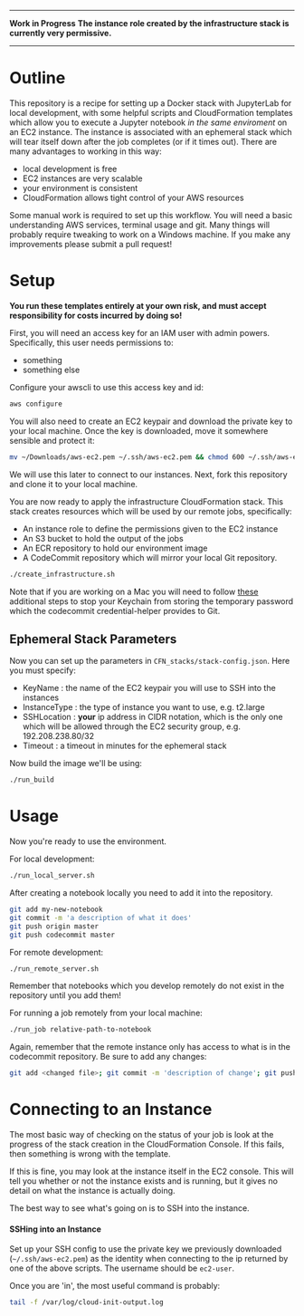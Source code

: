 ------------------------

**Work in Progress**
**The instance role created by the infrastructure stack is currently very permissive.**

------------------------


# Outline

This repository is a recipe for setting up a Docker stack with JupyterLab for local development, with some helpful scripts and CloudFormation templates which allow you to execute a Jupyter notebook *in the same enviroment* on an EC2 instance. The instance is associated with an ephemeral stack which will tear itself down after the job completes (or if it times out). There are many advantages to working in this way:

* local development is free
* EC2 instances are very scalable
* your environment is consistent
* CloudFormation allows tight control of your AWS resources

Some manual work is required to set up this workflow. You will need a basic understanding AWS services, terminal usage and git. Many things will probably require tweaking to work on a Windows machine. If you make any improvements please submit a pull request!

# Setup

**You run these templates entirely at your own risk, and must accept responsibility for costs incurred by doing so!**

First, you will need an access key for an IAM user with admin powers. Specifically, this user needs permissions to:

* something
* something else

Configure your awscli to use this access key and id:

```bash
aws configure
```

You will also need to create an EC2 keypair and download the private key to your local machine. Once the key is downloaded, move it somewhere sensible and protect it:

```bash
mv ~/Downloads/aws-ec2.pem ~/.ssh/aws-ec2.pem && chmod 600 ~/.ssh/aws-ec2.pem
```

We will use this later to connect to our instances. Next, fork this repository and clone it to your local machine. 

You are now ready to apply the infrastructure CloudFormation stack. This stack creates resources which will be used by our remote jobs, specifically:

* An instance role to define the permissions given to the EC2 instance
* An S3 bucket to hold the output of the jobs
* An ECR repository to hold our environment image
* A CodeCommit repository which will mirror your local Git repository.

```bash
./create_infrastructure.sh
```

Note that if you are working on a Mac you will need to follow [these](https://docs.aws.amazon.com/codecommit/latest/userguide/setting-up-https-unixes.html#setting-up-https-unixes-credential-helper) additional steps to stop your Keychain from storing the temporary password which the codecommit credential-helper provides to Git.

## Ephemeral Stack Parameters

Now you can set up the parameters in `CFN_stacks/stack-config.json`. Here you must specify:

* KeyName : the name of the EC2 keypair you will use to SSH into the instances
* InstanceType : the type of instance you want to use, e.g. t2.large
* SSHLocation : **your** ip address in CIDR notation, which is the only one which will be allowed through the EC2 security group, e.g. 192.208.238.80/32
* Timeout : a timeout in minutes for the ephemeral stack

Now build the image we'll be using:

```bash
./run_build
```

# Usage

Now you're ready to use the environment.

For local development:

```bash
./run_local_server.sh
```

After creating a notebook locally you need to add it into the repository.

```bash
git add my-new-notebook
git commit -m 'a description of what it does'
git push origin master
git push codecommit master
```

For remote development:
```bash
./run_remote_server.sh
```

Remember that notebooks which you develop remotely do not exist in the repository until you add them!

For running a job remotely from your local machine:
```bash
./run_job relative-path-to-notebook
```

Again, remember that the remote instance only has access to what is in the codecommit repository. Be sure to add any changes:

```bash
git add <changed file>; git commit -m 'description of change'; git push codecommit master; git push origin master
```

# Connecting to an Instance

The most basic way of checking on the status of your job is look at the progress of the stack creation in the CloudFormation Console. If this fails, then something is wrong with the template.

If this is fine, you may look at the instance itself in the EC2 console. This will tell you whether or not the instance exists and is running, but it gives no detail on what the instance is actually doing.

The best way to see what's going on is to SSH into the instance.

#### SSHing into an Instance

Set up your SSH config to use the private key we previously downloaded (`~/.ssh/aws-ec2.pem`) as the identity when connecting to the ip returned by one of the above scripts. The username should be `ec2-user`.

Once you are 'in', the most useful command is probably:

```bash
tail -f /var/log/cloud-init-output.log
```

